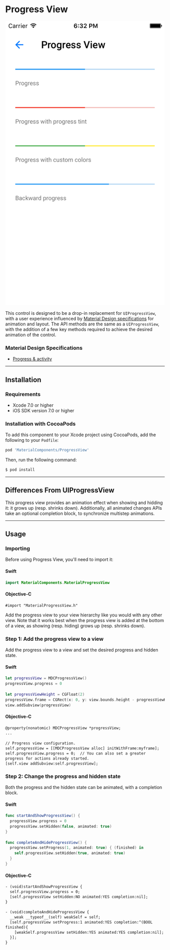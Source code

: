 # Progress View

<!--{% if site.link_to_site == "true" %}-->
[![Progress View](docs/assets/progress_view.png)](docs/assets/progress_view.mp4)
<!--{% else %}<div class="ios-animation right" markdown="1"><video src="docs/assets/progress_view.mp4" autoplay loop></video></div>{% endif %}-->

This control is designed to be a drop-in replacement for `UIProgressView`, with a user experience
influenced by [Material Design specifications](https://material.google.com/components/progress-activity.html#)
for animation and layout. The API methods are the same as a `UIProgressView`, with the addition of a
few key methods required to achieve the desired animation of the control.
<!--{: .intro }-->

### Material Design Specifications

<ul class="icon-list">
  <li class="icon-link"><a href="https://material.google.com/components/progress-activity.html">Progress & activity</a></li>
</ul>

- - -

## Installation

### Requirements

- Xcode 7.0 or higher
- iOS SDK version 7.0 or higher

### Installation with CocoaPods

To add this component to your Xcode project using CocoaPods, add the following to your `Podfile`:

~~~ bash
pod 'MaterialComponents/ProgressView'
~~~

Then, run the following command:

~~~ bash
$ pod install
~~~

- - -

## Differences From UIProgressView

This progress view provides an animation effect when showing and hidding it: it grows up (resp.
shrinks down). Additionally, all animated changes APIs take an optional completion block, to
synchronize multistep animations.

- - -

## Usage

### Importing

Before using Progress View, you'll need to import it:

<!--<div class="material-code-render" markdown="1">-->
#### Swift
~~~ swift
import MaterialComponents.MaterialProgressView
~~~

#### Objective-C

~~~ objc
#import "MaterialProgressView.h"
~~~
<!--</div>-->

Add the progress view to your view hierarchy like you would with any other view. Note that it works
best when the progress view is added at the bottom of a view, as showing (resp. hiding) grows up
(resp. shrinks down).

### Step 1: Add the progress view to a view

Add the progress view to a view and set the desired progress and hidden state.

<!--<div class="material-code-render" markdown="1">-->
#### Swift

~~~ swift
let progressView = MDCProgressView()
progressView.progress = 0

let progressViewHeight = CGFloat(2)
progressView.frame = CGRect(x: 0, y: view.bounds.height - progressViewHeight, width: view.bounds.width, height: progressViewHeight)
view.addSubview(progressView)
~~~

#### Objective-C

~~~ objc
@property(nonatomic) MDCProgressView *progressView;
...

// Progress view configuration.
self.progressView = [[MDCProgressView alloc] initWithFrame:myframe];
self.progressView.progress = 0;  // You can also set a greater progress for actions already started.
[self.view addSubview:self.progressView];
~~~
<!--</div>-->

### Step 2: Change the progress and hidden state

Both the progress and the hidden state can be animated, with a completion block.

<!--<div class="material-code-render" markdown="1">-->
#### Swift

~~~ swift
func startAndShowProgressView() {
  progressView.progress = 0
  progressView.setHidden(false, animated: true)
}

func completeAndHideProgressView() {
  progressView.setProgress(1, animated: true) { (finished) in
    self.progressView.setHidden(true, animated: true)
  }
}
~~~

#### Objective-C

~~~ objc
- (void)startAndShowProgressView {
  self.progressView.progress = 0;
  [self.progressView setHidden:NO animated:YES completion:nil];
}

- (void)completeAndHideProgressView {
  __weak __typeof__(self) weakSelf = self;
  [self.progressView setProgress:1 animated:YES completion:^(BOOL finished){
    [weakSelf.progressView setHidden:YES animated:YES completion:nil];
  }];
}
~~~
<!--</div>-->
